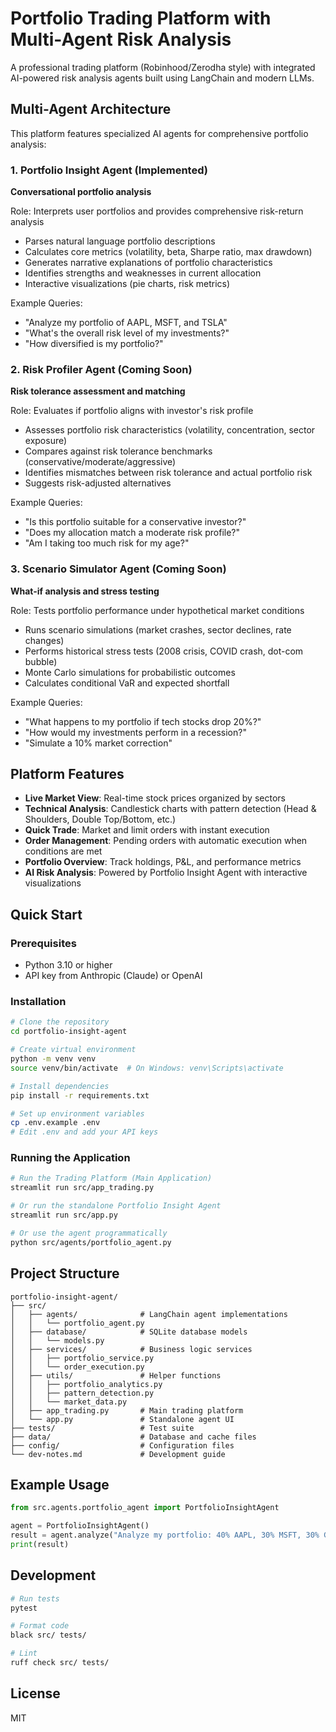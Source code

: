 # Portfolio Trading Platform with Multi-Agent Risk Analysis

A professional trading platform (Robinhood/Zerodha style) with integrated AI-powered risk analysis agents built using LangChain and modern LLMs.

## Multi-Agent Architecture

This platform features specialized AI agents for comprehensive portfolio analysis:

### 1. Portfolio Insight Agent (Implemented)
**Conversational portfolio analysis**

Role: Interprets user portfolios and provides comprehensive risk-return analysis
- Parses natural language portfolio descriptions
- Calculates core metrics (volatility, beta, Sharpe ratio, max drawdown)
- Generates narrative explanations of portfolio characteristics
- Identifies strengths and weaknesses in current allocation
- Interactive visualizations (pie charts, risk metrics)

Example Queries:
- "Analyze my portfolio of AAPL, MSFT, and TSLA"
- "What's the overall risk level of my investments?"
- "How diversified is my portfolio?"

### 2. Risk Profiler Agent (Coming Soon)
**Risk tolerance assessment and matching**

Role: Evaluates if portfolio aligns with investor's risk profile
- Assesses portfolio risk characteristics (volatility, concentration, sector exposure)
- Compares against risk tolerance benchmarks (conservative/moderate/aggressive)
- Identifies mismatches between risk tolerance and actual portfolio risk
- Suggests risk-adjusted alternatives

Example Queries:
- "Is this portfolio suitable for a conservative investor?"
- "Does my allocation match a moderate risk profile?"
- "Am I taking too much risk for my age?"

### 3. Scenario Simulator Agent (Coming Soon)
**What-if analysis and stress testing**

Role: Tests portfolio performance under hypothetical market conditions
- Runs scenario simulations (market crashes, sector declines, rate changes)
- Performs historical stress tests (2008 crisis, COVID crash, dot-com bubble)
- Monte Carlo simulations for probabilistic outcomes
- Calculates conditional VaR and expected shortfall

Example Queries:
- "What happens to my portfolio if tech stocks drop 20%?"
- "How would my investments perform in a recession?"
- "Simulate a 10% market correction"

## Platform Features

- **Live Market View**: Real-time stock prices organized by sectors
- **Technical Analysis**: Candlestick charts with pattern detection (Head & Shoulders, Double Top/Bottom, etc.)
- **Quick Trade**: Market and limit orders with instant execution
- **Order Management**: Pending orders with automatic execution when conditions are met
- **Portfolio Overview**: Track holdings, P&L, and performance metrics
- **AI Risk Analysis**: Powered by Portfolio Insight Agent with interactive visualizations

## Quick Start

### Prerequisites

- Python 3.10 or higher
- API key from Anthropic (Claude) or OpenAI

### Installation

```bash
# Clone the repository
cd portfolio-insight-agent

# Create virtual environment
python -m venv venv
source venv/bin/activate  # On Windows: venv\Scripts\activate

# Install dependencies
pip install -r requirements.txt

# Set up environment variables
cp .env.example .env
# Edit .env and add your API keys
```

### Running the Application

```bash
# Run the Trading Platform (Main Application)
streamlit run src/app_trading.py

# Or run the standalone Portfolio Insight Agent
streamlit run src/app.py

# Or use the agent programmatically
python src/agents/portfolio_agent.py
```

## Project Structure

```
portfolio-insight-agent/
├── src/
│   ├── agents/              # LangChain agent implementations
│   │   └── portfolio_agent.py
│   ├── database/            # SQLite database models
│   │   └── models.py
│   ├── services/            # Business logic services
│   │   ├── portfolio_service.py
│   │   └── order_execution.py
│   ├── utils/               # Helper functions
│   │   ├── portfolio_analytics.py
│   │   ├── pattern_detection.py
│   │   └── market_data.py
│   ├── app_trading.py       # Main trading platform
│   └── app.py               # Standalone agent UI
├── tests/                   # Test suite
├── data/                    # Database and cache files
├── config/                  # Configuration files
└── dev-notes.md             # Development guide
```

## Example Usage

```python
from src.agents.portfolio_agent import PortfolioInsightAgent

agent = PortfolioInsightAgent()
result = agent.analyze("Analyze my portfolio: 40% AAPL, 30% MSFT, 30% GOOGL")
print(result)
```

## Development

```bash
# Run tests
pytest

# Format code
black src/ tests/

# Lint
ruff check src/ tests/
```

## License

MIT
